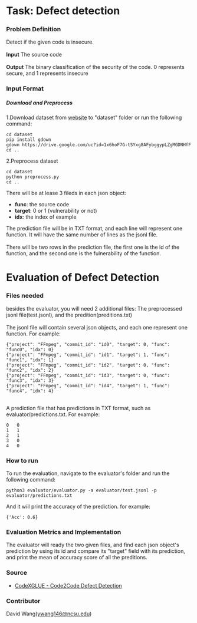 # Task: Defect detection
### Problem Definition
Detect if the given code is insecure.\
\
**Input** The source code\
\
**Output** The binary classification of the security of the code. 0 represents secure, and 1 represents insecure
### Input Format
##### Download and Preprocess

1.Download dataset from [website](https://drive.google.com/file/d/1x6hoF7G-tSYxg8AFybggypLZgMGDNHfF/view?usp=sharing) to "dataset" folder or run the following command:

```shell
cd dataset
pip install gdown
gdown https://drive.google.com/uc?id=1x6hoF7G-tSYxg8AFybggypLZgMGDNHfF
cd ..
```

2.Preprocess dataset

```shell
cd dataset
python preprocess.py
cd ..
```
There will be at lease 3 fileds in each json object:

- **func**: the source code
- **target**: 0 or 1 (vulnerability or not)
- **idx**: the index of example

The prediction file will be in TXT format, and each line will represent one function. It will have the same number of lines as the jsonl file.\
\
There will be two rows in the prediction file, the first one is the id of the function, and the second one is the fulnerability of the function.


# Evaluation of Defect Detection
### Files needed
besides the evaluator, you will need 2 additional files: The preprocessed jsonl file(test.jsonl), and the predition(preditions.txt)\
\
The jsonl file will contain several json objects, and each one represent one function. For example:
```
{"project": "FFmpeg", "commit_id": "id0", "target": 0, "func": "func0", "idx": 0}
{"project": "FFmpeg", "commit_id": "id1", "target": 1, "func": "func1", "idx": 1}
{"project": "FFmpeg", "commit_id": "id2", "target": 0, "func": "func2", "idx": 2}
{"project": "FFmpeg", "commit_id": "id3", "target": 0, "func": "func3", "idx": 3}
{"project": "FFmpeg", "commit_id": "id4", "target": 1, "func": "func4", "idx": 4}
```
\
A prediction file that has predictions in TXT format, such as evaluator/predictions.txt. For example:
```
0	0
1	1
2	1
3	0
4	0
```
### How to run 
To run the evaluation, navigate to the evaluator's folder and run the following command:
```shell
python3 evaluator/evaluator.py -a evaluator/test.jsonl -p evaluator/predictions.txt

```
And it wiil print the accuracy of the prediction. for example:
```
{'Acc': 0.6}
```
### Evaluation Metrics and Implementation
The evaluator will ready the two given files, and find each json object's prediction by using its id and compare its "target" field with its prediction, and print the mean of accuracy score of all the preditions.

### Source

- [CodeXGLUE - Code2Code Defect Detection](https://github.com/microsoft/CodeXGLUE/tree/main/Code-Code/Defect-detection/evaluator)

### Contributor

David Wang(ywang146@ncsu.edu)

